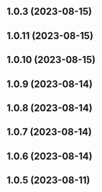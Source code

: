 ## 1.0.3 (2023-08-15)



## 1.0.11 (2023-08-15)



## 1.0.10 (2023-08-15)



## 1.0.9 (2023-08-14)



## 1.0.8 (2023-08-14)



## 1.0.7 (2023-08-14)



## 1.0.6 (2023-08-14)



## 1.0.5 (2023-08-11)



